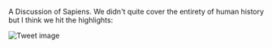 A Discussion of Sapiens. We didn't quite cover the entirety of human history but I think we hit the highlights:


![Tweet image](/assets/crosspoast/EvrJu1AXIAMLaax.jpg)

